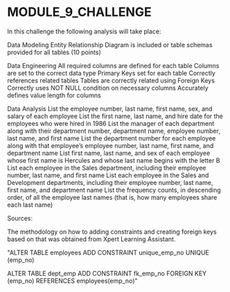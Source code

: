# MODULE_9_CHALLENGE

In this challenge the following analysis will take place:

Data Modeling 
Entity Relationship Diagram is included or table schemas provided for all tables (10 points)

Data Engineering 
All required columns are defined for each table 
Columns are set to the correct data type 
Primary Keys set for each table 
Correctly references related tables 
Tables are correctly related using Foreign Keys 
Correctly uses NOT NULL condition on necessary columns 
Accurately defines value length for columns 

Data Analysis
List the employee number, last name, first name, sex, and salary of each employee 
List the first name, last name, and hire date for the employees who were hired in 1986 
List the manager of each department along with their department number, department name, employee number, last name, and first name 
List the department number for each employee along with that employee’s employee number, last name, first name, and department name 
List first name, last name, and sex of each employee whose first name is Hercules and whose last name begins with the letter B 
List each employee in the Sales department, including their employee number, last name, and first name 
List each employee in the Sales and Development departments, including their employee number, last name, first name, and department name 
List the frequency counts, in descending order, of all the employee last names (that is, how many employees share each last name) 

Sources:

The methodology on how to adding constraints and creating foreign keys based on that was obtained from Xpert Learning Assistant. 

"ALTER TABLE employees
ADD CONSTRAINT unique_emp_no UNIQUE (emp_no)

ALTER TABLE dept_emp
ADD CONSTRAINT fk_emp_no
FOREIGN KEY (emp_no)
REFERENCES employees(emp_no)"
